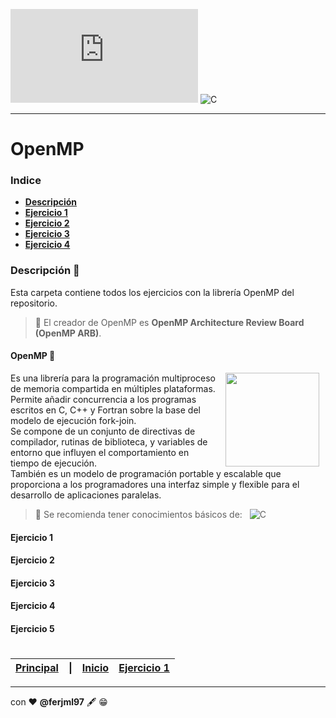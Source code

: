 ![Visitantes](https://img.shields.io/github/watchers/ferjml97/Juegos_Phaser.js?label=Visitantes&style=social)
![C](http://img.shields.io/badge/-C-A8B9CC?style=flat-square&logo=c&logoColor=ffffff)

---
  
# OpenMP

### Indice
  - **[Descripción](#Descripción)** 
  - **[Ejercicio 1]()**
  - **[Ejercicio 2]()**
  - **[Ejercicio 3]()**
  - **[Ejercicio 4]()**

### Descripción 📑
Esta carpeta contiene todos los ejercicios con la librería OpenMP del repositorio.  

> 📌 El creador de OpenMP es **OpenMP Architecture Review Board (OpenMP ARB)**.


#### OpenMP 📔
<img src="https://avatars.githubusercontent.com/u/8496952?s=280&v=4" align="right" height="150" width="150" hspace="10">

Es una librería para la programación multiproceso de memoria compartida en múltiples plataformas.  
Permite añadir concurrencia a los programas escritos en C, C++ y Fortran sobre la base del modelo de ejecución fork-join.  
Se compone de un conjunto de directivas de compilador, rutinas de biblioteca, y variables de entorno que influyen el comportamiento en tiempo de ejecución.  
También es un modelo de programación portable y escalable que proporciona a los programadores una interfaz simple y flexible para el desarrollo de aplicaciones paralelas.
 
> 🛑 Se recomienda tener conocimientos básicos de: &nbsp; 
> ![C](http://img.shields.io/badge/-C-A8B9CC?style=flat-square&logo=c&logoColor=ffffff)

#### Ejercicio 1

#### Ejercicio 2

#### Ejercicio 3

#### Ejercicio 4

#### Ejercicio 5
<!--
### Pre-requisitos 📋
1. Disponer en tu equipo una instalación del S.O **`WINDOWS`** (Opcional)
2. Contar con una instalación de **`MinGW`**
3. Tener instalado el entorno de desarrollo **`Code::Blocks`**

<!--
```
Da un ejemplo
```


### Instalación 🔧
  **[`WINDOWS`]()**  
  **[`MinGW`]()**  
  **[`Code::Blocks`]()**
  
### Enlaces de Interés 👀
- [Wikipedia OpenMP](https://es.wikipedia.org/wiki/OpenMP "Wiki_OpenMP")
- [Paraleliza tu codigo en C con OpenMP](https://platzi.com/tutoriales/1469-algoritmos/2010-paraleliza-tu-codigo-en-c-con-openmp/ "Paraleliza tu codigo en C con OpenMP")
- [Wikipedia OpenMP](https://es.wikipedia.org/wiki/OpenMP "Wiki_OpenMP")

<!--
|[Click here](https://github.com/)|
|---|

[`Siguiente`](Sesion-01/Readme.md)
|[Ejercicios](Ejercicios/Readme.md)|[Or here](https://github.com/)|[Or here](https://github.com/)|
|---|---|---|
[Principal](Readme.md "Volver al PRINCIPIO")|[]()|[Inicio](Readme.md "Ir ARRIRBA")|[Ejercicio 1](ejercicio_1/Readme.md "Ir a EJERCICIO 1")|[eso]()|
|---|---|---|---|---|
-->
#

[Principal](https://github.com/ferjml97/OpenMp_Lib "Volver al PRINCIPIO")|[\|]()|[Inicio](Readme.md "Ir ARRIRBA")|[Ejercicio 1](ejercicio_1/Readme.md "Ir a EJERCICIO 1")|
|---|---|---|---|

---
con ❤ **@ferjml97** 🖋 😁
